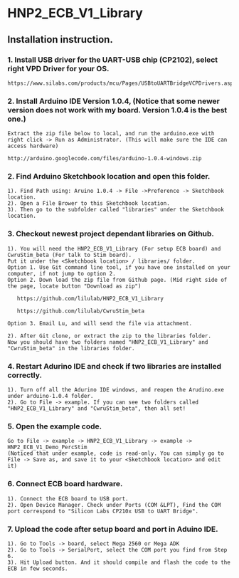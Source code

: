 # HNP2_ECB_V1_Library

## Installation instruction.

### 1. Install USB driver for the UART-USB chip (CP2102), select right VPD Driver for your OS.
    https://www.silabs.com/products/mcu/Pages/USBtoUARTBridgeVCPDrivers.aspx

### 2. Install Arduino IDE Version 1.0.4, (Notice that some newer version does not work with my board. Version 1.0.4 is the best one.)
    Extract the zip file below to local, and run the arduino.exe with right click -> Run as Administrator. (This will make sure the IDE can access hardware)

    http://arduino.googlecode.com/files/arduino-1.0.4-windows.zip

### 2. Find Arduino Sketchbook location and open this folder.
    1). Find Path using: Aruino 1.0.4 -> File ->Preference -> Sketchbook location.
    2). Open a File Brower to this Sketchbook location.
    3). Then go to the subfolder called "libraries" under the Sketchbook location.

### 3. Checkout newest project dependant libraries on Github.
    1). You will need the HNP2_ECB_V1_Library (For setup ECB board) and CwruStim_beta (For talk to Stim board).
    Put it under the <Sketchbook location> / libraries/ folder.
    Option 1. Use Git command line tool, if you have one installed on your computer, if not jump to option 2. 
    Option 2. Down load the zip file from Github page. (Mid right side of the page, locate button "Download as zip")

       https://github.com/lilulab/HNP2_ECB_V1_Library
       
       https://github.com/lilulab/CwruStim_beta

    Option 3. Email Lu, and will send the file via attachment.

    2). After Git clone, or extract the zip to the libraries folder. 
    Now you should have two folders named "HNP2_ECB_V1_Library" and "CwruStim_beta" in the libraries folder.

### 4. Restart Adurino IDE and check if two libraries are installed correctly.
    1). Turn off all the Adurino IDE windows, and reopen the Arudino.exe under arduino-1.0.4 folder.
    2). Go to File -> example. If you can see two folders called "HNP2_ECB_V1_Library" and "CwruStim_beta", then all set!

### 5. Open the example code.
    Go to File -> example -> HNP2_ECB_V1_Library -> example -> HNP2_ECB_V1_Demo_PercStim
    (Noticed that under example, code is read-only. You can simply go to File -> Save as, and save it to your <Sketchbook location> and edit it)
    
### 6. Connect ECB board hardware.
    1). Connect the ECB board to USB port.
    2). Open Device Manager. Check under Ports (COM &LPT), Find the COM port correspond to "Silicon Labs CP210x USB to UART Bridge".

### 7. Upload the code after setup board and port in Aduino IDE.
    1). Go to Tools -> board, select Mega 2560 or Mega ADK
    2). Go to Tools -> SerialPort, select the COM port you find from Step 6.
    3). Hit Upload button. And it should compile and flash the code to the ECB in few seconds.
